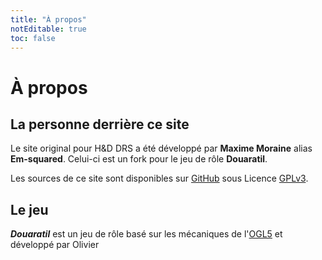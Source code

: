 ```yaml
---
title: "À propos"
notEditable: true
toc: false
---
```

# À propos
## La personne derrière ce site
Le site original pour H&D DRS a été développé par **Maxime Moraine** alias **Em-squared**.
Celui-ci est un fork pour le jeu de rôle **Douaratil**.

Les sources de ce site sont disponibles sur [GitHub](https://github.com/douaratil/douaratil-drs) sous Licence [GPLv3](https://github.com/douaratil/douaratil-drs/blob/master/LICENSE).


## Le jeu
_**Douaratil**_ est un jeu de rôle basé sur les mécaniques de l'[OGL5](/licence-ogl/) et développé par Olivier

